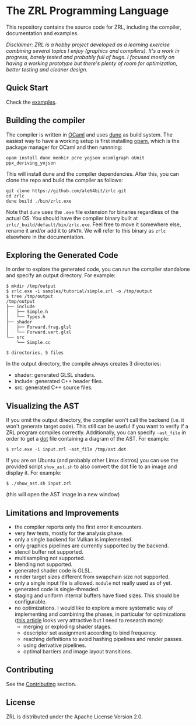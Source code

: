 # The ZRL Programming Language

This repository contains the source code for ZRL, including the compiler, documentation and examples.

*Disclaimer: ZRL is a hobby project developed as a learning exercise combining several topics I enjoy (graphics and compilers). It's a work in progress, barely tested and probably full of bugs. I focused mostly on having a working prototype but there's plenty of room for optimization, better testing and cleaner design.*

## Quick Start

Check the [examples](docs/examples/README.md).

## Building the compiler

The compiler is written in [OCaml](https://en.wikipedia.org/wiki/OCaml) and uses [dune](https://dune.build/) as build system. The easiest way to have a working setup is first installing [opam](https://opam.ocaml.org/), which is the package manager for OCaml and then runnning:

```
opam install dune menhir pcre yojson ocamlgraph oUnit ppx_deriving_yojson
```

This will install dune and the compiler dependencies. After this, you can clone the repo and build the compiler as follows:

```
git clone https://github.com/ale64bit/zrlc.git
cd zrlc
dune build ./bin/zrlc.exe
```

Note that `dune` uses the `.exe` file extension for binaries regardless of the actual OS. You should have the compiler binary built at `zrlc/_build/default/bin/zrlc.exe`. Feel free to move it somewhere else, rename it and/or add it to `$PATH`. We will refer to this binary as `zrlc` elsewhere in the documentation.

## Exploring the Generated Code

In order to explore the generated code, you can run the compiler standalone and specify an output directory. For example:

```
$ mkdir /tmp/output
$ zrlc.exe -i samples/tutorial/simple.zrl -o /tmp/output
$ tree /tmp/output
/tmp/output
├── include
│   ├── Simple.h
│   └── Types.h
├── shader
│   ├── Forward.frag.glsl
│   └── Forward.vert.glsl
└── src
    └── Simple.cc

3 directories, 5 files
```

In the output directory, the compile always creates 3 directories:
* shader: generated GLSL shaders.
* include: generated C++ header files.
* src: generated C++ source files.

## Visualizing the AST

If you omit the output directory, the compiler won't call the backend (i.e. it won't generate target code). This still can be useful if you want to verify if a ZRL program compiles correctly. Additionally, you can specify `-ast_file` in order to get a [dot](https://en.wikipedia.org/wiki/DOT_(graph_description_language)) file containing a diagram of the AST. For example:

```
$ zrlc.exe -i input.zrl -ast_file /tmp/ast.dot
```

If you are on Ubuntu (and probably other Linux distros) you can use the provided script `show_ast.sh` to also convert the dot file to an image and display it. For example:

```
$ ./show_ast.sh input.zrl
```

(this will open the AST image in a new window)

## Limitations and Improvements

* the compiler reports only the first error it encounters.
* very few tests, mostly for the analysis phase.
* only a single backend for Vulkan is implemented.
* only graphics pipelines are currently supported by the backend.
* stencil buffer not supported.
* multisampling not supported.
* blending not supported.
* generated shader code is GLSL.
* render target sizes different from swapchain size not supported.
* only a single input file is allowed. `module` not really used as of yet.
* generated code is single-threaded.
* staging and uniform internal buffers have fixed sizes. This should be configurable.
* no optimizations. I would like to explore a more systematic way of implementing and combining the phases, in particular for optimizations ([this article](http://okmij.org/ftp/tagless-final/course/optimizations.html) looks very attractive but I need to research more):
  - merging or exploding shader stages.
  - descriptor set assignment according to bind frequency.
  - reaching definitions to avoid hashing pipelines and render passes.
  - using derivative pipelines.
  - optimal barriers and image layout transitions.

## Contributing

See the [Contributing](CONTRIBUTING.md) section.

## License

ZRL is distributed under the Apache License Version 2.0.

